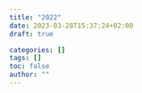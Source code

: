 ```yaml
---
title: "2022"
date: 2023-03-28T15:37:24+02:00
draft: true

categories: []
tags: []
toc: false
author: ""
---
```

